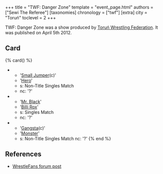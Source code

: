 +++
title = "TWF: Danger Zone"
template = "event_page.html"
authors = ["Sewi The Referee"]
[taxonomies]
chronology = ["twf"]
[extra]
city = "Toruń"
toclevel = 2
+++

TWF: Danger Zone was a show produced by [Toruń Wrestling Federation](@/o/twf.md). It was published on April 5th 2012.

## Card

{% card() %}
- - '[Small Jumper](@/w/small-jumper.md)(c)'
  - '[Hero](@/w/pj-blake.md)'
  - s: Non-Title Singles Match
  - nc: '?'
- - '[Mr. Black](@/w/mr-black.md)'
  - '[Billi Rox](@/w/corin-mear.md)'
  - s: Singles Match
  - nc: '?'
- - '[Gangsta](@/w/gangsta.md)(c)'
  - '[Monster](@/w/chris-hunter.md)'
  - s: Non-Title Singles Match
    nc: '?'
{% end %}

## References 

* [WrestleFans forum post](https://wrestlefans.pl/forum/viewtopic.php?f=59&t=28857)

